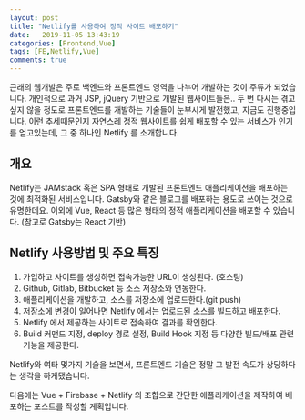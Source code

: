 ```yaml
---
layout: post
title: "Netlify를 사용하여 정적 사이트 배포하기"
date:   2019-11-05 13:43:19
categories: [Frontend,Vue]
tags: [FE,Netlify,Vue]
comments: true
---
```

근래의 웹개발은 주로 백엔드와 프론트엔드 영역을 나누어 개발하는 것이 주류가 되었습니다.
개인적으로 과거 JSP, jQuery 기반으로 개발된 웹사이트들은.. 두 번 다시는 겪고 싶지 않을 정도로 프론트엔드를 개발하는 기술들이 눈부시게 발전했고, 지금도 진행중입니다.
이런 추세때문인지 자연스레 정적 웹사이트를 쉽게 배포할 수 있는 서비스가 인기를 얻고있는데, 그 중 하나인 Netlify 를 소개합니다.

<!--more-->
## 개요
Netlify는 JAMstack 혹은 SPA 형태로 개발된 프론트엔드 애플리케이션을 배포하는 것에 최적화된 서비스입니다.
Gatsby와 같은 블로그를 배포하는 용도로 쓰이는 것으로 유명한데요. 이외에 Vue, React 등 많은 형태의 정적 애플리케이션을 배포할 수 있습니다.
(참고로 Gatsby는 React 기반)

## Netlify 사용방법 및  주요 특징
1. 가입하고 사이트를 생성하면 접속가능한 URL이 생성된다. (호스팅)
1. Github, Gitlab, Bitbucket 등 소스 저장소와 연동한다.
2. 애플리케이션을 개발하고, 소스를 저장소에 업로드한다.(git push)
3. 저장소에 변경이 일어나면 Netlify 에서는 업로드된 소스를 빌드하고 배포한다.
4. Netlify 에서 제공하는 사이트로 접속하여 결과를 확인한다.
5. Build 커맨드 지정, deploy 경로 설정, Build Hook 지정 등 다양한 빌드/배포 관련 기능을 제공한다.


Netlify와 여타 몇가지 기술을 보면서, 프론트엔드 기술은 정말 그 발전 속도가 상당하다는 생각을 하게됐습니다.

다음에는 Vue + Firebase + Netlify 의 조합으로 간단한 애플리케이션을 제작하여 배포하는 포스트를 작성할 계획입니다.

